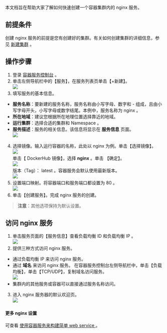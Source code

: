 本文档旨在帮助大家了解如何快速创建一个容器集群内的 nginx 服务。

## 前提条件
创建 nginx 服务的前提是您有创建好的集群。有关如何创建集群的详细信息，参见 [新建集群](http://tcecqpoc.fsphere.cn/document/product/457/9091) 。

## 操作步骤
1. 登录 [容器服务控制台](http://console.tcecqpoc.fsphere.cn/ccs) 。
2. 单击左侧导航栏中的【服务】，在服务列表页单击【+新建】。  
![](http://imgcache.tcecqpoc.fsphere.cn/image/mc.qcloudimg.com/static/img/11f7f75d7b051a815da8bfe1e744a8e8/image.png)  
3. 填写服务的基本信息。
 - **服务名称**：要新建的服务名称，服务名称由小写字母、数字和 - 组成，且由小写字母开头，小写字母或数字结尾。本例中，服务名称为 nginx 。
 - **所在地域**：建议您根据所在地理位置选择靠近的地域。
 - **运行集群**：选择合适的集群和 Namespace 。
 - **服务描述**：服务的相关信息。该信息将显示在 **服务信息** 页面。  
 ![](http://imgcache.tcecqpoc.fsphere.cn/image/mc.qcloudimg.com/static/img/abb593719ae3c4b7b3b3f79ce68b75a7/image.png)  
4. 选择镜像。输入运行容器的名称，此处以 nginx 为例。单击【选择镜像】。  
![](http://imgcache.tcecqpoc.fsphere.cn/image/mc.qcloudimg.com/static/img/2ecf52cd54db7b3cd44eda24f3b3a452/image.png)  
单击【 DockerHub 镜像】，选择 **nginx** 。单击 【确定】。  
![](http://imgcache.tcecqpoc.fsphere.cn/image/mc.qcloudimg.com/static/img/0cec90a9a793d8769d586376935bf361/image.png)  
版本（Tag）： latest 。容器服务会默认使用最新版本。  
![](http://imgcache.tcecqpoc.fsphere.cn/image/mc.qcloudimg.com/static/img/247064bd27464737d06d02d846c2c227/image.png)  
5. 设置端口映射。将容器端口和服务端口都设置为 80 。  
![](http://imgcache.tcecqpoc.fsphere.cn/image/mc.qcloudimg.com/static/img/a86f50da339892896871ab9408514433/image.png)  
6. 单击【创建服务】。完成 nginx 服务的创建。
>**注意**：其他选项保持为默认设置。

## 访问 nginx 服务
1. 单击服务页面的【服务信息】查看负载均衡 ID 和负载均衡 IP 。   
![](http://imgcache.tcecqpoc.fsphere.cn/image/mc.qcloudimg.com/static/img/ce1634fd0c84c6aecfec315f3126d9d6/image.png)  
2. 提供三种方式访问 nginx 服务。
 - 通过负载均衡 IP 来访问 nginx 服务。
 - 通过 **域名** 来访问 nginx 服务。
 在容器服务控制台左侧导航栏中，单击【负载均衡】，单击【TCP/UDP】，复制域名访问服务。  
 ![](http://imgcache.tcecqpoc.fsphere.cn/image/mc.qcloudimg.com/static/img/23885bb932bdffb91d0a03b899429225/image.png)  
 - 集群内的其他服务或容器可以直接通过服务名称访问。
3. 进入 nginx 服务器的默认欢迎页。  
![](http://imgcache.tcecqpoc.fsphere.cn/image/mc.qcloudimg.com/static/img/a3cbbc5c902bd162210a4615c0955f19/image.png)  

#### 更多 nginx 设置

可查看 [使用容器服务来构建简单 web service ](http://tcecqpoc.fsphere.cn/community/article/223421)。
